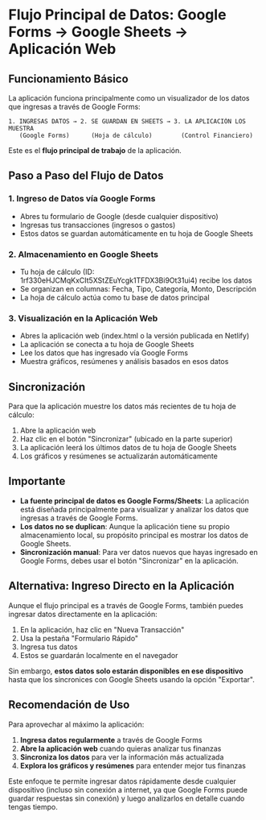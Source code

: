 # Flujo Principal de Datos: Google Forms → Google Sheets → Aplicación Web

## Funcionamiento Básico

La aplicación funciona principalmente como un visualizador de los datos que ingresas a través de Google Forms:

```
1. INGRESAS DATOS → 2. SE GUARDAN EN SHEETS → 3. LA APLICACIÓN LOS MUESTRA
   (Google Forms)      (Hoja de cálculo)        (Control Financiero)
```

Este es el **flujo principal de trabajo** de la aplicación.

## Paso a Paso del Flujo de Datos

### 1. Ingreso de Datos vía Google Forms

- Abres tu formulario de Google (desde cualquier dispositivo)
- Ingresas tus transacciones (ingresos o gastos)
- Estos datos se guardan automáticamente en tu hoja de Google Sheets

### 2. Almacenamiento en Google Sheets

- Tu hoja de cálculo (ID: 1rf330eHJCMqKxCIt5XStZEuYcgk1TFDX3Bi9Ot31ui4) recibe los datos
- Se organizan en columnas: Fecha, Tipo, Categoría, Monto, Descripción
- La hoja de cálculo actúa como tu base de datos principal

### 3. Visualización en la Aplicación Web

- Abres la aplicación web (index.html o la versión publicada en Netlify)
- La aplicación se conecta a tu hoja de Google Sheets
- Lee los datos que has ingresado vía Google Forms
- Muestra gráficos, resúmenes y análisis basados en esos datos

## Sincronización

Para que la aplicación muestre los datos más recientes de tu hoja de cálculo:

1. Abre la aplicación web
2. Haz clic en el botón "Sincronizar" (ubicado en la parte superior)
3. La aplicación leerá los últimos datos de tu hoja de Google Sheets
4. Los gráficos y resúmenes se actualizarán automáticamente

## Importante

- **La fuente principal de datos es Google Forms/Sheets**: La aplicación está diseñada principalmente para visualizar y analizar los datos que ingresas a través de Google Forms.
- **Los datos no se duplican**: Aunque la aplicación tiene su propio almacenamiento local, su propósito principal es mostrar los datos de Google Sheets.
- **Sincronización manual**: Para ver datos nuevos que hayas ingresado en Google Forms, debes usar el botón "Sincronizar" en la aplicación.

## Alternativa: Ingreso Directo en la Aplicación

Aunque el flujo principal es a través de Google Forms, también puedes ingresar datos directamente en la aplicación:

1. En la aplicación, haz clic en "Nueva Transacción"
2. Usa la pestaña "Formulario Rápido"
3. Ingresa tus datos
4. Estos se guardarán localmente en el navegador

Sin embargo, **estos datos solo estarán disponibles en ese dispositivo** hasta que los sincronices con Google Sheets usando la opción "Exportar".

## Recomendación de Uso

Para aprovechar al máximo la aplicación:

1. **Ingresa datos regularmente** a través de Google Forms
2. **Abre la aplicación web** cuando quieras analizar tus finanzas
3. **Sincroniza los datos** para ver la información más actualizada
4. **Explora los gráficos y resúmenes** para entender mejor tus finanzas

Este enfoque te permite ingresar datos rápidamente desde cualquier dispositivo (incluso sin conexión a internet, ya que Google Forms puede guardar respuestas sin conexión) y luego analizarlos en detalle cuando tengas tiempo.
